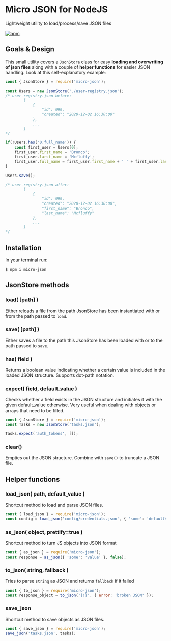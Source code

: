 Micro JSON for NodeJS
=====================

Lightweight utility to load/process/save JSON files

[![npm][npm-badge]][npm]

[npm]: https://www.npmjs.org/package/micro-json
[npm-badge]: https://img.shields.io/npm/v/micro-json.svg?style=flat-square

## Goals & Design

This small utility covers a `JsonStore` class for easy **loading and overwriting of json files** along with a couple of **helper functions** for easier JSON handling.
Look at this self-explanatory example:

```javascript
const { JsonStore } = require('micro-json');

const Users = new JsonStore('./user-registry.json');
/* user-registry.json before:
		[
			{
				"id": 999,
				"created": "2020-12-02 16:30:00"
			},
			...
		]
*/ 		

if(!Users.has('0.full_name')) {
	const first_user = Users[0];
	first_user.first_name = 'Bronco';
	first_user.larst_name = 'Mcfluffy';
	first_user.full_name = first_user.first_name + ' ' + first_user.last_name;
}

Users.save();

/* user-registry.json after:
		[
			{
				"id": 999,
				"created": "2020-12-02 16:30:00",
				"first_name": "Bronco",
				"last_name": "Mcfluffy"
			},
			...
		]
*/ 		

```

## Installation

In your terminal run:

```bash
$ npm i micro-json
```

## JsonStore methods

### load( [path] )
Either reloads a file from the path JsonStore has been instantiated with or from the path passed to `load`.

### save( [path] )
Either saves a file to the path this JsonStore has been loaded with or to the path passed to `save`.

### has( field )
Returns a boolean value indicating whether a certain value is included in the loaded JSON structure. Supports dot-path notation.

### expect( field, default_value )
Checks whether a field exists in the JSON structure and initiates it with the given default_value otherwise. Very useful when dealing with objects or arrays that need to be filled.
```javascript
const { JsonStore } = require('micro-json');
const Tasks = new JsonStore('tasks.json');

Tasks.expect('auth_tokens', []);
```

### clear()
Empties out the JSON structure. Combine with `save()` to truncate a JSON file.

## Helper functions

### load_json( path, default_value )
Shortcut method to load and parse JSON files.
```javascript
const { load_json } = require('micro-json');
const config = load_json('config/credentials.json', { 'some': 'defaultValue' });
```

### as_json( object, prettify=true )
Shortcut method to turn JS objects into JSON format
```javascript
const { as_json } = require('micro-json');
const response = as_json({ 'some': 'value' }, false);
```

### to_json( string, fallback )
Tries to parse `string` as JSON and returns `fallback` if it failed
```javascript
const { to_json } = require('micro-json');
const response_object = to_json('{!}', { error: 'broken JSON' });
```

### save_json
Shortcut method to save objects as JSON files.
```javascript
const { save_json } = require('micro-json');
save_json('tasks.json', tasks);
```